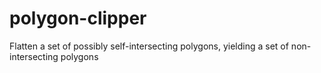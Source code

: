 # polygon-clipper
Flatten a set of possibly self-intersecting polygons, yielding a set of non-intersecting polygons
